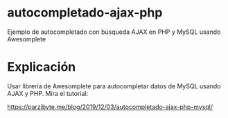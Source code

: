 # autocompletado-ajax-php
Ejemplo de autocompletado con búsqueda AJAX en PHP y MySQL usando Awesomplete

# Explicación
Usar librería de Awesomplete para autocompletar datos de MySQL usando AJAX y PHP. Mira el tutorial:

https://parzibyte.me/blog/2019/12/03/autocompletado-ajax-php-mysql/
